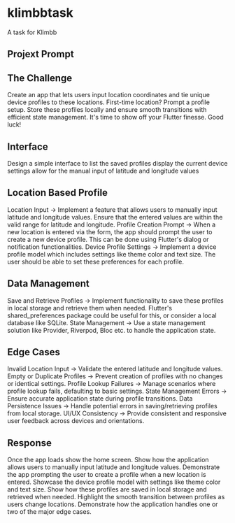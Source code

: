 # klimbbtask

A task for Klimbb

## Projext Prompt

## The Challenge

Create an app that lets users input location coordinates and tie unique device profiles to these locations. First-time location? Prompt a profile setup. Store these profiles locally and ensure smooth transitions with efficient state management. It's time to show off your Flutter finesse. Good luck!

## Interface

Design a simple interface to
list the saved profiles
display the current device settings
allow for the manual input of latitude and longitude values

## Location Based Profile

Location Input → Implement a feature that allows users to manually input latitude and longitude values. Ensure that the entered values are within the valid range for latitude and longitude.
Profile Creation Prompt → When a new location is entered via the form, the app should prompt the user to create a new device profile. This can be done using Flutter's dialog or notification functionalities.
Device Profile Settings → Implement a device profile model which includes settings like theme color and text size. The user should be able to set these preferences for each profile.

## Data Management

Save and Retrieve Profiles → Implement functionality to save these profiles in local storage and retrieve them when needed. Flutter's shared_preferences package could be useful for this, or consider a local database like SQLite.
State Management → Use a state management solution like Provider, Riverpod, Bloc etc. to handle the application state.

## Edge Cases

Invalid Location Input → Validate the entered latitude and longitude values.
Empty or Duplicate Profiles → Prevent creation of profiles with no changes or identical settings.
Profile Lookup Failures → Manage scenarios where profile lookup fails, defaulting to basic settings.
State Management Errors → Ensure accurate application state during profile transitions.
Data Persistence Issues → Handle potential errors in saving/retrieving profiles from local storage.
UI/UX Consistency → Provide consistent and responsive user feedback across devices and orientations.

## Response

Once the app loads show the home screen.
Show how the application allows users to manually input latitude and longitude values.
Demonstrate the app prompting the user to create a profile when a new location is entered.
Showcase the device profile model with settings like theme color and text size.
Show how these profiles are saved in local storage and retrieved when needed.
Highlight the smooth transition between profiles as users change locations.
Demonstrate how the application handles one or two of the major edge cases.
